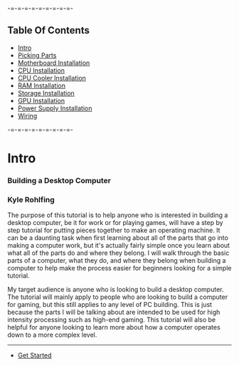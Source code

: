 <!-- Kyle Rohlfing -->
<!-- IT 1600 - Final Project -->
<!-- Computer Building Tutorial - kartht -->
<!-- 5/6/2021 // University of Missouri - Columbia -->

-=-=-=-=-=-=-=-=-=-

Table Of Contents
-------------------
* [Intro](./README.md)
* [Picking Parts](./parts.md)
* [Motherboard Installation](./mobo.md)
* [CPU Installation](./cpu.md)
* [CPU Cooler Installation](./cooler.md)
* [RAM Installation](./ram.md)
* [Storage Installation](./storage.md)
* [GPU Installation](./gpu.md)
* [Power Supply Installation](./psu.md)
* [Wiring](./wiring.md)

-=-=-=-=-=-=-=-=-=-

# Intro
### Building a Desktop Computer
### Kyle Rohlfing

The purpose of this tutorial is to help anyone who is interested in building a desktop computer, be it for work or for playing games, will have a step by step tutorial for putting pieces together to make an operating machine. It can be a daunting task when first learning about all of the parts that go into making a computer work, but it's actually fairly simple once you learn about what all of the parts do and where they belong. I will walk through the basic parts of a computer, what they do, and where they belong when building a computer to help make the process easier for beginners looking for a simple tutorial.

My target audience is anyone who is looking to build a desktop computer. The tutorial will mainly apply to people who are looking to build a computer for gaming, but this still applies to any level of PC building. This is just because the parts I will be talking about are intended to be used for high intensity processing such as high-end gaming. This tutorial will also be helpful for anyone looking to learn more about how a computer operates down to a more complex level.

-----

* [Get Started](./parts.md)

